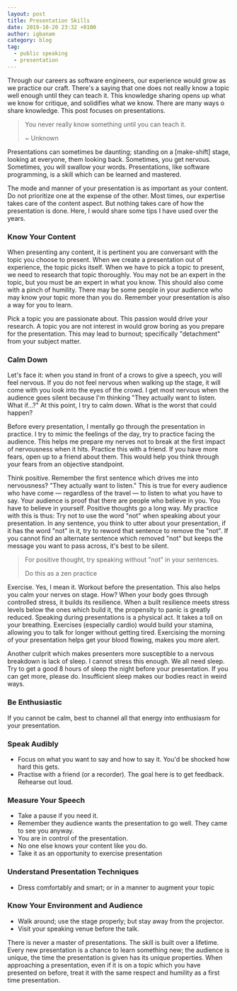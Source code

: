```yaml
---
layout: post
title: Presentation Skills
date: 2019-10-20 23:32 +0100
author: igbanam
category: blog
tag:
  - public speaking
  - presentation
---
```


Through our careers as software engineers, our experience would grow as we practice our craft. There's a saying that one does not really know a topic well enough until they can teach it. This knowledge sharing opens up what we know for critique, and solidifies what we know. There are many ways o share knowledge. This post focuses on presentations. 

> You never really know something until you can teach it.
>
> ~ Unknown

Presentations can sometimes be daunting; standing on a [make-shift] stage, looking at everyone, them looking back. Sometimes, you get nervous. Sometimes, you will swallow your words. Presentations, like software programming, is a skill which can be learned and mastered.

The mode and manner of your presentation is as important as your content. Do not prioritize one at the expense of the other. Most times, our expertise takes care of the content aspect. But nothing takes care of how the presentation is done. Here, I would share some tips I have used over the years.

### Know Your Content

When presenting any content, it is pertinent you are conversant with the topic you choose to present. When we create a presentation out of experience, the topic picks itself. When we have to pick a topic to present, we need to research that topic thoroughly. You may not be an expert in the topic, but you must be an expert in what you know. This should also come with a pinch of humility. There may be some people in your audience who may know your topic more than you do. Remember your presentation is also a way for you to learn.

Pick a topic you are passionate about. This passion would drive your research. A topic you are not interest in would grow boring as you prepare for the presentation. This may lead to burnout; specifically "detachment" from your subject matter.

### Calm Down

Let's face it: when you stand in front of a crows to give a speech, you will feel nervous. If you do not feel nervous when walking up the stage, it will come with you look into the eyes of the crowd. I get most nervous when the audience goes silent because I'm thinking "They actually want to listen. What if...?" At this point, I try to calm down. What is the worst that could happen?

Before every presentation, I mentally go through the presentation in practice. I try to mimic the feelings of the day, try to practice facing the audience. This helps me prepare my nerves not to break at the first impact of nervousness when it hits. Practice this with a friend. If you have more fears, open up to a friend about them. This would help you think through your fears from an objective standpoint.

Think positive. Remember the first sentence which drives me into nervousness? "They actually want to listen." This is true for every audience who have come — regardless of the travel — to listen to what you have to say. Your audience is proof that there are people who believe in you. You have to believe in yourself. Positive thoughts go a long way. My practice with this is thus: Try not to use the word "not" when speaking about your presentation. In any sentence, you think to utter about your presentation, if it has the word "not" in it, try to reword that sentence to remove the "not". If you cannot find an alternate sentence which removed "not" but keeps the message you want to pass across, it's best to be silent.

> For positive thought, try speaking without "not" in your sentences.
>
> Do this as a zen practice

Exercise. Yes, I mean it. Workout before the presentation. This also helps you calm your nerves on stage. How? When your body goes through controlled stress, it builds its resilience. When a built resilience meets stress levels below the ones which build it, the propensity to panic is greatly reduced. Speaking during presentations is a physical act. It takes a toll on your breathing. Exercises (especially cardio) would build your stamina, allowing you to talk for longer without getting tired. Exercising the morning of your presentation helps get your blood flowing, makes you more alert.

Another culprit which makes presenters more susceptible to a nervous breakdown is lack of sleep. I cannot stress this enough. We all need sleep. Try to get a good 8 hours of sleep the night before your presentation. If you can get more, please do. Insufficient sleep makes our bodies react in weird ways.

### Be Enthusiastic

If you cannot be calm, best to channel all that energy into enthusiasm for your presentation.

### Speak Audibly

  - Focus on what you want to say and how to say it. You'd be shocked how hard this gets.
  - Practise with a friend (or a recorder). The goal here is to get feedback. Rehearse out loud.

### Measure Your Speech

  - Take a pause if you need it.
  - Remember they audience wants the presentation to go well. They came to see you anyway. 
  - You are in control of the presentation.
  - No one else knows your content like you do.
  - Take it as an opportunity to exercise presentation

### Understand Presentation Techniques

  - Dress comfortably and smart; or in a manner to augment your topic

### Know Your Environment and Audience

  - Walk around; use the stage properly; but stay away from the projector.
  - Visit your speaking venue before the talk.

There is never a master of presentations. The skill is built over a lifetime. Every new presentation is a chance to learn something new; the audience is unique, the time the presentation is given has its unique properties. When approaching a presentation, even if it is on a topic which you have presented on before, treat it with the same respect and humility as a first time presentation.
